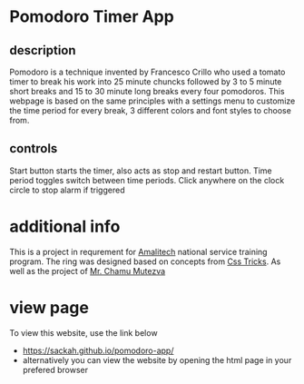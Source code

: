 # Pomodoro Timer App

## description
Pomodoro is a technique invented by Francesco Crillo who used a tomato timer to break his work into 25 minute chuncks followed by 3 to 5 minute short breaks and 15 to 30 minute long breaks every four pomodoros. This webpage is based on the same principles with a settings menu to customize the time period for every break, 3 different colors and font styles to choose from.

## controls
Start button starts the timer, also acts as stop and restart button. 
Time period toggles switch between time periods.
Click anywhere on the clock circle to stop alarm if triggered

# additional info
 
This is a project in requrement for [Amalitech](https://www.amalitech.org) national service training program.
The ring was designed based on concepts from [Css Tricks](https://css-tricks.com/building-progress-ring-quickly/). As well as the project of [Mr. Chamu Mutezva](https://chamumutezva.github.io/pomodoro-app/)

# view page
To view this website, use the link below
- https://sackah.github.io/pomodoro-app/
- alternatively you can view the website by opening the html page in your prefered browser
